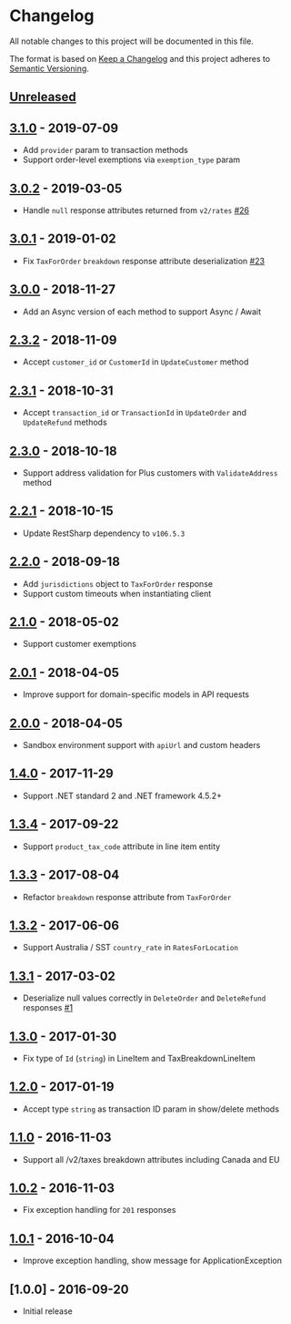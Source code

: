 # Changelog

All notable changes to this project will be documented in this file.

The format is based on [Keep a Changelog](http://keepachangelog.com/en/1.0.0/)
and this project adheres to [Semantic Versioning](http://semver.org/spec/v2.0.0.html).

## [Unreleased]

## [3.1.0] - 2019-07-09
- Add `provider` param to transaction methods
- Support order-level exemptions via `exemption_type` param

## [3.0.2] - 2019-03-05
- Handle `null` response attributes returned from `v2/rates` [#26](https://github.com/taxjar/taxjar.net/pull/26)

## [3.0.1] - 2019-01-02
- Fix `TaxForOrder` `breakdown` response attribute deserialization [#23](https://github.com/taxjar/taxjar.net/pull/23)

## [3.0.0] - 2018-11-27
- Add an Async version of each method to support Async / Await

## [2.3.2] - 2018-11-09
- Accept `customer_id` or `CustomerId` in `UpdateCustomer` method

## [2.3.1] - 2018-10-31
- Accept `transaction_id` or `TransactionId` in `UpdateOrder` and `UpdateRefund` methods

## [2.3.0] - 2018-10-18
- Support address validation for Plus customers with `ValidateAddress` method

## [2.2.1] - 2018-10-15
- Update RestSharp dependency to `v106.5.3`

## [2.2.0] - 2018-09-18
- Add `jurisdictions` object to `TaxForOrder` response
- Support custom timeouts when instantiating client

## [2.1.0] - 2018-05-02
- Support customer exemptions

## [2.0.1] - 2018-04-05
- Improve support for domain-specific models in API requests

## [2.0.0] - 2018-04-05
- Sandbox environment support with `apiUrl` and custom headers

## [1.4.0] - 2017-11-29
- Support .NET standard 2 and .NET framework 4.5.2+

## [1.3.4] - 2017-09-22
- Support `product_tax_code` attribute in line item entity

## [1.3.3] - 2017-08-04
- Refactor `breakdown` response attribute from `TaxForOrder`

## [1.3.2] - 2017-06-06
- Support Australia / SST `country_rate` in `RatesForLocation`

## [1.3.1] - 2017-03-02
- Deserialize null values correctly in `DeleteOrder` and `DeleteRefund` responses [#1](https://github.com/taxjar/taxjar.net/pull/1)

## [1.3.0] - 2017-01-30
- Fix type of `Id` (`string`) in LineItem and TaxBreakdownLineItem

## [1.2.0] - 2017-01-19
- Accept type `string` as transaction ID param in show/delete methods

## [1.1.0] - 2016-11-03
- Support all /v2/taxes breakdown attributes including Canada and EU

## [1.0.2] - 2016-11-03
- Fix exception handling for `201` responses

## [1.0.1] - 2016-10-04
- Improve exception handling, show message for ApplicationException

## [1.0.0] - 2016-09-20
- Initial release

[Unreleased]: https://github.com/taxjar/taxjar.net/compare/v3.1.0...HEAD
[3.1.0]: https://github.com/taxjar/taxjar.net/compare/v3.0.2...v3.1.0
[3.0.2]: https://github.com/taxjar/taxjar.net/compare/v3.0.1...v3.0.2
[3.0.1]: https://github.com/taxjar/taxjar.net/compare/v3.0.0...v3.0.1
[3.0.0]: https://github.com/taxjar/taxjar.net/compare/v2.3.2...v3.0.0
[2.3.2]: https://github.com/taxjar/taxjar.net/compare/v2.3.1...v2.3.2
[2.3.1]: https://github.com/taxjar/taxjar.net/compare/v2.3.0...v2.3.1
[2.3.0]: https://github.com/taxjar/taxjar.net/compare/v2.2.1...v2.3.0
[2.2.1]: https://github.com/taxjar/taxjar.net/compare/v2.2.0...v2.2.1
[2.2.0]: https://github.com/taxjar/taxjar.net/compare/v2.1.0...v2.2.0
[2.1.0]: https://github.com/taxjar/taxjar.net/compare/v2.0.1...v2.1.0
[2.0.1]: https://github.com/taxjar/taxjar.net/compare/v2.0.0...v2.0.1
[2.0.0]: https://github.com/taxjar/taxjar.net/compare/v1.4.0...v2.0.0
[1.4.0]: https://github.com/taxjar/taxjar.net/compare/v1.3.4...v1.4.0
[1.3.4]: https://github.com/taxjar/taxjar.net/compare/v1.3.3...v1.3.4
[1.3.3]: https://github.com/taxjar/taxjar.net/compare/v1.3.2...v1.3.3
[1.3.2]: https://github.com/taxjar/taxjar.net/compare/v1.3.1...v1.3.2
[1.3.1]: https://github.com/taxjar/taxjar.net/compare/v1.3.0...v1.3.1
[1.3.0]: https://github.com/taxjar/taxjar.net/compare/v1.2.0...v1.3.0
[1.2.0]: https://github.com/taxjar/taxjar.net/compare/v1.1.0...v1.2.0
[1.1.0]: https://github.com/taxjar/taxjar.net/compare/v1.0.2...v1.1.0
[1.0.2]: https://github.com/taxjar/taxjar.net/compare/v1.0.1...v1.0.2
[1.0.1]: https://github.com/taxjar/taxjar.net/compare/v1.0.0...v1.0.1
